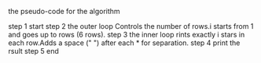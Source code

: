 the pseudo-code for the algorithm 

step 1 start 
step 2 the outer loop Controls the number of rows.i starts from 1 and goes up to rows (6 rows).
step 3 the inner loop rints exactly i stars in each row.Adds a space (" ") after each * for separation.
step 4 print the rsult 
step 5 end 
